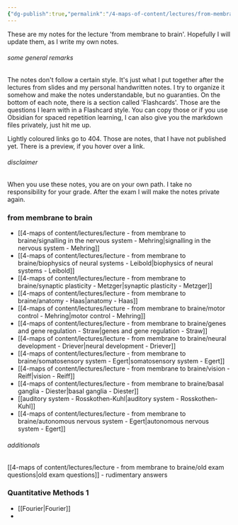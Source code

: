 ```yaml
---
{"dg-publish":true,"permalink":"/4-maps-of-content/lectures/from-membrane-to-brain/","tags":["uni/fmb","gardenEntry","gardenEntry"]}
---
```


These are my notes for the lecture 'from membrane to brain'. Hopefully I will update them, as I write my own notes.
###### some general remarks
The notes don't follow a certain style. It's just what I put together after the lectures from slides and my personal handwritten notes. I try to organize it somehow and make the notes understandable, but no guaranties.
On the bottom of each note, there is a section called 'Flashcards'. Those are the questions I learn with in a Flashcard style. You can copy those or if you use Obsidian for spaced repetition learning, I can also give you the markdown files privately, just hit me up.

Lightly coloured links go to 404. Those are notes, that I have not published yet. There is a preview, if you hover over a link.

###### disclaimer
When you use these notes, you are on your own path. I take no responsibility for your grade. After the exam I will make the notes private again.

### from membrane to brain
- [[4-maps of content/lectures/lecture - from membrane to braine/signalling in the nervous system - Mehring\|signalling in the nervous system - Mehring]]
- [[4-maps of content/lectures/lecture - from membrane to braine/biophysics of neural systems - Leibold\|biophysics of neural systems - Leibold]]
- [[4-maps of content/lectures/lecture - from membrane to braine/synaptic plasticity - Metzger\|synaptic plasticity - Metzger]]
- [[4-maps of content/lectures/lecture - from membrane to braine/anatomy - Haas\|anatomy - Haas]]
- [[4-maps of content/lectures/lecture - from membrane to braine/motor control - Mehring\|motor control - Mehring]]
- [[4-maps of content/lectures/lecture - from membrane to braine/genes and gene regulation - Straw\|genes and gene regulation - Straw]]
- [[4-maps of content/lectures/lecture - from membrane to braine/neural development - Driever\|neural development - Driever]]
- [[4-maps of content/lectures/lecture - from membrane to braine/somatosensory system - Egert\|somatosensory system - Egert]]
- [[4-maps of content/lectures/lecture - from membrane to braine/vision - Reiff\|vision - Reiff]]
- [[4-maps of content/lectures/lecture - from membrane to braine/basal ganglia - Diester\|basal ganglia - Diester]]
- [[auditory system - Rosskothen-Kuhl\|auditory system - Rosskothen-Kuhl]]
- [[4-maps of content/lectures/lecture - from membrane to braine/autonomous nervous system - Egert\|autonomous nervous system - Egert]]


###### additionals
[[4-maps of content/lectures/lecture - from membrane to braine/old exam questions\|old exam questions]] - rudimentary answers

### Quantitative Methods 1
- [[Fourier\|Fourier]]
- 
